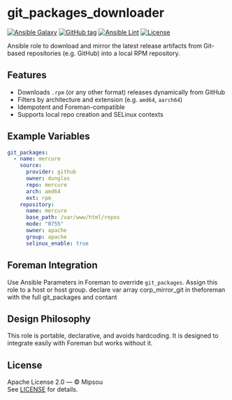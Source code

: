 # git_packages_downloader

[![Ansible Galaxy](https://img.shields.io/badge/Ansible%20Galaxy-mipsou.git__packages__downloader-blue?style=flat-square)](https://galaxy.ansible.com/mipsou/git_packages_downloader)
[![GitHub tag](https://img.shields.io/github/v/tag/mipsou/git_packages_downloader?sort=semver&style=flat-square)](https://github.com/mipsou/git_packages_downloader/tags)
[![Ansible Lint](https://github.com/mipsou/git_packages_downloader/actions/workflows/lint.yml/badge.svg)](https://github.com/mipsou/git_packages_downloader/actions/workflows/lint.yml)
[![License](https://img.shields.io/badge/license-Apache%202.0-blue.svg?style=flat-square)](LICENSE)

Ansible role to download and mirror the latest release artifacts from Git-based repositories (e.g. GitHub) into a local RPM repository.

## Features

- Downloads `.rpm` (or any other format) releases dynamically from GitHub
- Filters by architecture and extension (e.g. `amd64`, `aarch64`)
- Idempotent and Foreman-compatible
- Supports local repo creation and SELinux contexts

## Example Variables

```yaml
git_packages:
  - name: mercure
    source:
      provider: github
      owner: dunglas
      repo: mercure
      arch: amd64
      ext: rpm
    repository:
      name: mercure
      base_path: /var/www/html/repos
      mode: "0755"
      owner: apache
      group: apache
      selinux_enable: true
```

## Foreman Integration

Use Ansible Parameters in Foreman to override `git_packages`. Assign this role to a host or host group.
declare var array corp_mirror_git in theforeman with the full git_packages and contant

## Design Philosophy

This role is portable, declarative, and avoids hardcoding. It is designed to integrate easily with Foreman but works without it.

## License

Apache License 2.0 — © Mipsou  
See [LICENSE](LICENSE) for details.
